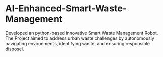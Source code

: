 # AI-Enhanced-Smart-Waste-Management
Developed an python-based innovative Smart Waste Management Robot. The Project aimed to address urban waste challenges by autonomously navigating environments, identifying waste, and ensuring responsible disposel.
